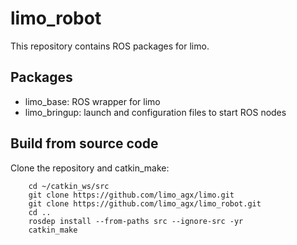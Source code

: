 # limo_robot
This repository contains ROS packages for limo. 

## Packages

* limo_base: ROS wrapper for limo
* limo_bringup: launch and configuration files to start ROS nodes

## Build from source code
Clone the repository and catkin_make:
```
    cd ~/catkin_ws/src
    git clone https://github.com/limo_agx/limo.git
    git clone https://github.com/limo_agx/limo_robot.git
    cd ..
    rosdep install --from-paths src --ignore-src -yr
    catkin_make

